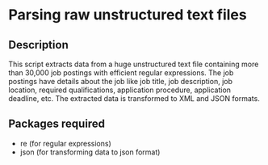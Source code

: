 # Parsing raw unstructured text files

## Description
This script extracts data from a huge unstructured text file containing more than 30,000 job postings with efficient regular expressions. The job postings have details about the job like job title, job description, job location, required qualifications, application procedure, application deadline, etc. The extracted data is transformed to XML and JSON formats.

## Packages required
* re (for regular expressions)
* json (for transforming data to json format)

